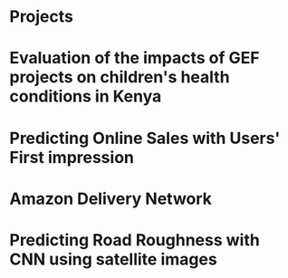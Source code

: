# Projects

# Evaluation of the impacts of GEF projects on children's health conditions in Kenya

# Predicting Online Sales with Users' First impression

# Amazon Delivery Network

# Predicting Road Roughness with CNN using satellite images
